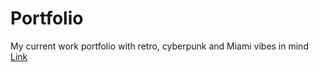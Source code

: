 # Portfolio
My current work portfolio with retro, cyberpunk and Miami vibes in mind
<a href="https://midnightroam.github.io/portfolio_site/">Link</a>
